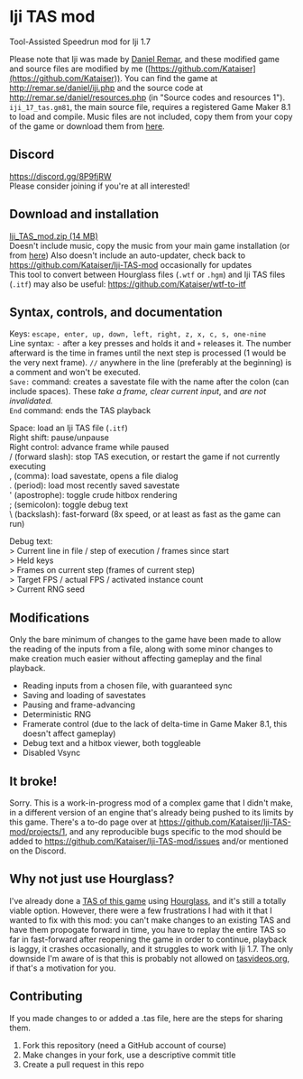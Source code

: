 # Iji TAS mod
Tool-Assisted Speedrun mod for Iji 1.7

Please note that Iji was made by [Daniel Remar](https://twitter.com/reallyremar), and these modified game and source files are modified by me ([https://github.com/Kataiser](https://github.com/Kataiser)). You can find the game at http://remar.se/daniel/iji.php and the source code at http://remar.se/daniel/resources.php (in "Source codes and resources 1"). `iji_17_tas.gm81`, the main source file, requires a registered Game Maker 8.1 to load and compile. Music files are not included, copy them from your copy of the game or download them from [here](http://remar.se/daniel/games/ijimusic2.zip).

## Discord
https://discord.gg/8P9fjRW  
Please consider joining if you're at all interested!

## Download and installation
[Iji_TAS_mod.zip (14 MB)](https://github.com/Kataiser/Iji-TAS-mod/releases/latest/download/Iji-TAS-mod.zip)  
Doesn't include music, copy the music from your main game installation (or from [here](http://remar.se/daniel/games/ijimusic2.zip))
Also doesn't include an auto-updater, check back to https://github.com/Kataiser/Iji-TAS-mod occasionally for updates  
This tool to convert between Hourglass files (`.wtf` or `.hgm`) and Iji TAS files (`.itf`) may also be useful: https://github.com/Kataiser/wtf-to-itf

## Syntax, controls, and documentation

Keys: `escape, enter, up, down, left, right, z, x, c, s, one-nine`  
Line syntax: `-` after a key presses and holds it and `+` releases it. The number afterward is the time in frames until the next step is processed (1 would be the very next frame).
`//` anywhere in the line (preferably at the beginning) is a comment and won't be executed.  
`Save:` command: creates a savestate file with the name after the colon (can include spaces). These *take a frame, clear current input*, and *are not invalidated.*  
`End` command: ends the TAS playback

Space: load an Iji TAS file (`.itf`)  
Right shift: pause/unpause  
Right control: advance frame while paused  
/ (forward slash): stop TAS execution, or restart the game if not currently executing  
, (comma): load savestate, opens a file dialog  
. (period): load most recently saved savestate  
' (apostrophe): toggle crude hitbox rendering  
; (semicolon): toggle debug text  
\ (backslash): fast-forward (8x speed, or at least as fast as the game can run)

Debug text:  
\> Current line in file / step of execution / frames since start  
\> Held keys  
\> Frames on current step (frames of current step)  
\> Target FPS / actual FPS / activated instance count  
\> Current RNG seed

## Modifications
Only the bare minimum of changes to the game have been made to allow the reading of the inputs from a file, along with some minor changes to make creation much easier without affecting gameplay and the final playback.

- Reading inputs from a chosen file, with guaranteed sync
- Saving and loading of savestates
- Pausing and frame-advancing
- Deterministic RNG
- Framerate control (due to the lack of delta-time in Game Maker 8.1, this doesn't affect gameplay)
- Debug text and a hitbox viewer, both toggleable
- Disabled Vsync

## It broke!
Sorry. This is a work-in-progress mod of a complex game that I didn't make, in a different version of an engine that's already being pushed to its limits by this game. There's a to-do page over at https://github.com/Kataiser/Iji-TAS-mod/projects/1, and any reproducible bugs specific to the mod should be added to https://github.com/Kataiser/Iji-TAS-mod/issues and/or mentioned on the Discord.

## Why not just use Hourglass?
I've already done a [TAS of this game](https://www.youtube.com/watch?v=eiYmJJUmzpI) using [Hourglass](https://github.com/TASVideos/hourglass-win32), and it's still a totally viable option. However, there were a few frustrations I had with it that I wanted to fix with this mod: you can't make changes to an existing TAS and have them propogate forward in time, you have to replay the entire TAS so far in fast-forward after reopening the game in order to continue, playback is laggy, it crashes occasionally, and it struggles to work with Iji 1.7. The only downside I'm aware of is that this is probably not allowed on [tasvideos.org](http://tasvideos.org), if that's a motivation for you.

## Contributing
If you made changes to or added a .tas file, here are the steps for sharing them.

1. Fork this repository (need a GitHub account of course)
2. Make changes in your fork, use a descriptive commit title
3. Create a pull request in this repo
